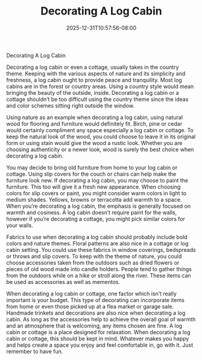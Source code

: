 ﻿---
title: "Decorating A Log Cabin"
date: 2025-12-31T10:57:56-08:00
description: "home decorating Tips for Web Success"
featured_image: "/images/home decorating.jpg"
tags: ["home decorating"]
---

Decorating A Log Cabin

Decorating a log cabin or even a cottage, usually takes in the country theme. Keeping with the various aspects of nature and its simplicity and freshness, a log cabin ought to provide peace and tranquility. Most log cabins are in the forest or country areas. Using a country style would mean bringing the beauty of the outside, inside. Decorating a log cabin or a cottage shouldn’t be too difficult using the country theme since the ideas and color schemes sitting right outside the window.

Using nature as an example when decorating a log cabin, using natural wood for flooring and furniture would definitely fit. Birch, pine or cedar would certainly compliment any space especially a log cabin or cottage. To keep the natural look of the wood, you could choose to leave it in its original form or using stain would give the wood a rustic look. Whether you are choosing authenticity or a newer look, wood is surely the best choice when decorating a log cabin.

You may decide to bring old furniture from home to your log cabin or cottage. Using slip covers for the couch or chairs can help make the furniture look new. If decorating a log cabin, you may choose to paint the furniture. This too will give it a fresh new appearance. When choosing colors for slip covers or paint, you might consider warm colors in light to medium shades. Yellows, browns or terracotta add warmth to a space. When you’re decorating a log cabin, the emphasis is generally focused on warmth and cosiness. A log cabin doesn’t require paint for the walls, however if you’re decorating a cottage, you might pick similar colors for your walls.

Fabrics to use when decorating a log cabin should probably include bold colors and nature themes. Floral patterns are also nice in a cottage or log cabin setting. You could use these fabrics in window coverings, bedspreads or throws and slip covers. To keep with the theme of nature, you could choose accessories taken from the outdoors such as dried flowers or pieces of old wood made into candle holders. People tend to gather things from the outdoors while on a hike or stroll along the river. These items can be used as accessories as well as mementos. 

When decorating a log cabin or cottage, one factor which isn’t really important is your budget. This type of decorating can incorporate items from home or even those picked up at a flea market or garage sale. Handmade trinkets and decorations are also nice when decorating a log cabin. As long as the accessories help to achieve the overall goal of warmth and an atmosphere that is welcoming, any items chosen are fine. A log cabin or cottage is a place designed for relaxation. When decorating a log cabin or cottage, this should be kept in mind. Whatever makes you happy and helps create a space you enjoy and feel comfortable in, go with it. Just remember to have fun.


